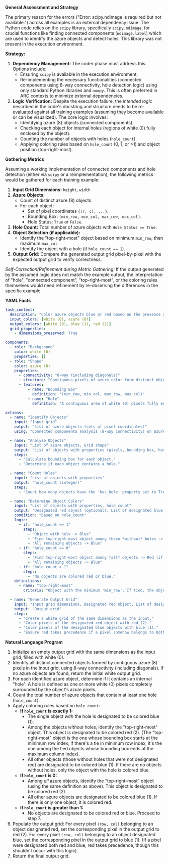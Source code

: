 **General Assessment and Strategy**

The primary reason for the errors ("Error: scipy.ndimage is required but not available.") across all examples is an external dependency issue. The Python code relies on the `scipy` library, specifically `scipy.ndimage`, for crucial functions like finding connected components (`ndimage.label`) which are used to identify the azure objects and detect holes. This library was not present in the execution environment.

**Strategy:**

1.  **Dependency Management:** The coder phase must address this. Options include:
    *   Ensuring `scipy` is available in the execution environment.
    *   Re-implementing the necessary functionalities (connected components using 8-way connectivity, hole detection logic) using only standard Python libraries and `numpy`. This is often preferred in ARC contexts to minimize external dependencies.
2.  **Logic Verification:** Despite the execution failure, the *intended logic* described in the code's docstring and structure needs to be re-evaluated against all training examples (assuming they become available or can be visualized). The core logic involves:
    *   Identifying azure (8) objects (connected components).
    *   Checking each object for internal holes (regions of white (0) fully enclosed by the object).
    *   Counting the number of objects with holes (`hole_count`).
    *   Applying coloring rules based on `hole_count` (0, 1, or >1) and object position (top-right-most).

**Gathering Metrics**

Assuming a working implementation of connected components and hole detection (either via `scipy` or a reimplementation), the following metrics would be gathered for each training example:

1.  **Input Grid Dimensions:** `height`, `width`
2.  **Azure Objects:**
    *   Count of distinct azure (8) objects.
    *   For each object:
        *   Set of pixel coordinates `{(r, c), ...}`.
        *   Bounding Box: `(min_row, min_col, max_row, max_col)`.
        *   Hole Status: `True` or `False`.
3.  **Hole Count:** Total number of azure objects with `Hole Status == True`.
4.  **Object Selection (if applicable):**
    *   Identify the "top-right-most" object based on minimum `min_row`, then maximum `max_col`.
    *   Identify the object with a hole (if `hole_count == 1`).
5.  **Output Grid:** Compare the generated output grid pixel-by-pixel with the expected output grid to verify correctness.

*Self-Correction/Refinement during Metric Gathering:* If the output generated by the assumed logic does not match the example output, the interpretation of "hole", "connected component", "top-right-most", or the coloring rules themselves would need refinement by re-observing the differences in the specific example.

**YAML Facts**


```yaml
task_context:
  description: "Color azure objects blue or red based on the presence and count of internal holes and their relative positions."
  input_colors: [white (0), azure (8)]
  output_colors: [white (0), blue (1), red (2)]
  grid_properties:
    - dimensions_preserved: True

components:
  - role: "Background"
    color: white (0)
    properties: []
  - role: "Shape"
    color: azure (8)
    properties:
      - connectivity: "8-way (including diagonals)"
      - structure: "Contiguous pixels of azure color form distinct objects."
      - features:
          - name: "Bounding Box"
            definition: "(min_row, min_col, max_row, max_col)"
          - name: "Hole"
            definition: "A contiguous area of white (0) pixels fully enclosed by the azure object's pixels, not connected to the grid exterior relative to the object's bounding box or immediate surroundings."

actions:
  - name: "Identify Objects"
    input: "Input grid"
    output: "List of azure objects (sets of pixel coordinates)"
    using: "Connected components analysis (8-way connectivity) on azure pixels."

  - name: "Analyze Objects"
    input: "List of azure objects, Grid shape"
    output: "List of objects with properties (pixels, bounding box, has_hole)"
    steps:
      - "Calculate bounding box for each object."
      - "Determine if each object contains a hole."

  - name: "Count Holes"
    input: "List of objects with properties"
    output: "hole_count (integer)"
    steps:
      - "Count how many objects have the 'has_hole' property set to True."

  - name: "Determine Object Colors"
    input: "List of objects with properties, hole_count"
    output: "Designated red object (optional), List of designated blue objects"
    condition: "Based on hole_count"
    logic:
      - if: "hole_count == 1"
        steps:
          - "Object with hole -> Blue"
          - "Find top-right-most object among those *without* holes -> Red (if any exist)"
          - "All remaining objects -> Blue"
      - if: "hole_count == 0"
        steps:
          - "Find top-right-most object among *all* objects -> Red (if any exist)"
          - "All remaining objects -> Blue"
      - if: "hole_count > 1"
        steps:
          - "No objects are colored red or blue."
    definitions:
      - name: "top-right-most"
        criteria: "Object with the minimum 'min_row'. If tied, the object among those tied with the maximum 'max_col'."

  - name: "Generate Output Grid"
    input: "Input grid dimensions, Designated red object, List of designated blue objects"
    output: "Output grid"
    steps:
      - "Create a white grid of the same dimensions as the input."
      - "Color pixels of the designated red object with red (2)."
      - "Color pixels of the designated blue objects with blue (1)."
      - "Ensure red takes precedence if a pixel somehow belongs to both (unlikely with correct logic)."

```


**Natural Language Program**

1.  Initialize an empty output grid with the same dimensions as the input grid, filled with white (0).
2.  Identify all distinct connected objects formed by contiguous azure (8) pixels in the input grid, using 8-way connectivity (including diagonals). If no azure objects are found, return the initial white output grid.
3.  For each identified azure object, determine if it contains an internal "hole". A hole is defined as one or more white (0) pixels completely surrounded by the object's azure pixels.
4.  Count the total number of azure objects that contain at least one hole (`hole_count`).
5.  Apply coloring rules based on `hole_count`:
    *   **If `hole_count` is exactly 1:**
        *   The single object *with* the hole is designated to be colored blue (1).
        *   Among the objects *without* holes, identify the "top-right-most" object. This object is designated to be colored red (2). (The "top-right-most" object is the one whose bounding box starts at the minimum row index; if there's a tie in minimum row index, it's the one among the tied objects whose bounding box ends at the maximum column index).
        *   All other objects (those without holes that were not designated red) are designated to be colored blue (1). If there are no objects without holes, only the object with the hole is colored blue.
    *   **If `hole_count` is 0:**
        *   Among *all* azure objects, identify the "top-right-most" object (using the same definition as above). This object is designated to be colored red (2).
        *   All other azure objects are designated to be colored blue (1). If there is only one object, it is colored red.
    *   **If `hole_count` is greater than 1:**
        *   No objects are designated to be colored red or blue. Proceed to step 7.
6.  Populate the output grid: For every pixel `(row, col)` belonging to an object designated red, set the corresponding pixel in the output grid to red (2). For every pixel `(row, col)` belonging to an object designated blue, set the corresponding pixel in the output grid to blue (1). (If a pixel were designated both red and blue, red takes precedence, though this shouldn't occur with this logic).
7.  Return the final output grid.